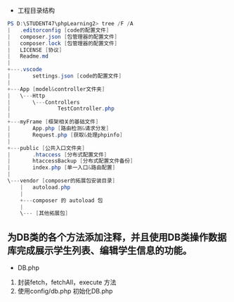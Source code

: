 - 工程目录结构
```powershell
PS D:\STUDENT47\phpLearning2> tree /F /A
|   .editorconfig [code的配置文件]
|   composer.json [包管理器的配置文件]
|   composer.lock [包管理器的配置文件]
|   LICENSE [协议]
|   Readme.md 
|
+---.vscode
|       settings.json [code的配置文件]
|
+---App [model&controller文件夹]
|   \---Http
|       \---Controllers
|               TestController.php
|
+---myFrame [框架相关的基础文件]
|       App.php [路由检测&请求分发]
|       Request.php [获取&处理phpinfo]
|
+---public [公共入口文件夹]
|       .htaccess [分布式配置文件]
|       htaccessBackup [分布式配置文件备份]
|       index.php [单一入口&路由配置]
|
\---vendor [composer的拓展包安装目录]
    |   autoload.php
    |
    +---composer 的 autoload 包
    |
    \--- [其他拓展包]
```

## 为DB类的各个方法添加注释，并且使用DB类操作数据库完成展示学生列表、编辑学生信息的功能。
- DB.php
1. 封装fetch，fetchAll，execute 方法
2. 使用config/db.php 初始化DB.php
